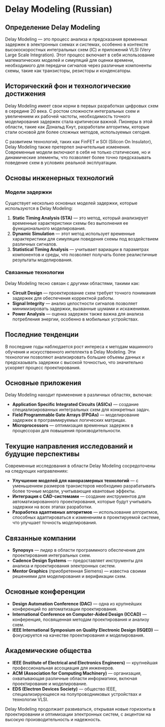 # Delay Modeling (Russian)

## Определение Delay Modeling

Delay Modeling — это процесс анализа и предсказания временных задержек в электронных схемах и системах, особенно в контексте высокоскоростных интегральных схем (IC) и приложений VLSI (Very Large Scale Integration). Этот процесс включает в себя использование математических моделей и симуляций для оценки времени, необходимого для передачи сигналов через различные компоненты схемы, такие как транзисторы, резисторы и конденсаторы.

## Исторический фон и технологические достижения

Delay Modeling имеет свои корни в первых разработках цифровых схем в середине 20 века. С ростом сложности интегральных схем и увеличением их рабочей частоты, необходимость точного моделирования задержек стала критически важной. Пионеры в этой области, такие как Дональд Кнут, разработали алгоритмы, которые стали основой для более сложных методов, используемых сегодня.

С развитием технологий, таких как FinFET и SOI (Silicon On Insulator), Delay Modeling также претерпел значительные изменения. Современные модели включают в себя не только статические, но и динамические элементы, что позволяет более точно предсказывать поведение схем в условиях реальной эксплуатации.

## Основы инженерных технологий

### Модели задержки

Существует несколько основных моделей задержки, которые используются в Delay Modeling:

1. **Static Timing Analysis (STA)** — это метод, который анализирует временные характеристики схемы без выполнения ее функционального моделирования.
2. **Dynamic Simulation** — этот метод использует временные характеристики для симуляции поведения схемы под воздействием различных сигналов.
3. **Statistical Timing Analysis** — учитывает вариации в параметрах компонентов и среды, что позволяет получать более реалистичные результаты моделирования.

### Связанные технологии

Delay Modeling тесно связан с другими областями, такими как:

- **Circuit Design** — проектирование схем требует точного понимания задержек для обеспечения корректной работы.
- **Signal Integrity** — анализ целостности сигналов позволяет минимизировать задержки, вызванные шумами и искажениями.
- **Power Analysis** — оценка задержек также важна для анализа потребления энергии, особенно в мобильных устройствах.

## Последние тенденции

В последние годы наблюдается рост интереса к методам машинного обучения и искусственного интеллекта в Delay Modeling. Эти технологии позволяют анализировать большие объемы данных и предсказывать задержки с высокой точностью, что значительно ускоряет процесс проектирования.

## Основные приложения

Delay Modeling находит применение в различных областях, включая:

- **Application Specific Integrated Circuits (ASICs)** — создание специализированных интегральных схем для конкретных задач.
- **Field Programmable Gate Arrays (FPGAs)** — моделирование задержек в программируемых логических матрицах.
- **Microprocessors** — оптимизация временных задержек в процессорах для повышения производительности.

## Текущие направления исследований и будущие перспективы

Современные исследования в области Delay Modeling сосредоточены на следующих направлениях:

- **Улучшение моделей для наноразмерных технологий** — с уменьшением размеров транзисторов необходимо разрабатывать более точные модели, учитывающие квантовые эффекты.
- **Интеграция с CAD-системами** — создание инструментов для автоматизированного проектирования, которые будут учитывать задержки на всех этапах разработки.
- **Разработка адаптивных алгоритмов** — использование алгоритмов, способных адаптироваться к изменениям в проектируемой системе, что улучшает точность моделирования.

## Связанные компании

- **Synopsys** — лидер в области программного обеспечения для проектирования интегральных схем.
- **Cadence Design Systems** — предоставляет инструменты для анализа и проектирования электронных систем.
- **Mentor Graphics** (приобретенная Siemens) — известна своими решениями для моделирования и верификации схем.

## Основные конференции

- **Design Automation Conference (DAC)** — одна из крупнейших конференций по автоматизации проектирования.
- **International Conference on Computer-Aided Design (ICCAD)** — конференция, посвященная методам проектирования и анализу схем.
- **IEEE International Symposium on Quality Electronic Design (ISQED)** — фокусируется на качестве проектирования и моделирования.

## Академические общества

- **IEEE (Institute of Electrical and Electronics Engineers)** — крупнейшая профессиональная ассоциация для инженеров.
- **ACM (Association for Computing Machinery)** — организация, охватывающая различные области информатики, включая проектирование и моделирование.
- **EDS (Electron Devices Society)** — общество IEEE, специализирующееся на полупроводниковых устройствах и технологии VLSI.

Delay Modeling продолжает развиваться, открывая новые горизонты в проектировании и оптимизации электронных систем, с акцентом на высокую производительность и надежность.